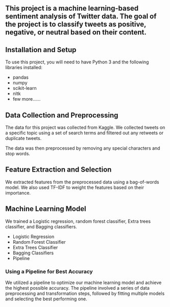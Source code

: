 <h2>This project is a machine learning-based sentiment analysis of Twitter data. The goal of the project is to classify tweets as positive, negative, or neutral based on their content.</h2>

<h2>Installation and Setup</h2>
<p>To use this project, you will need to have Python 3 and the following libraries installed:</p>

<ul>
  <li>pandas</li>
  <li>numpy</li>
  <li>scikit-learn</li>
  <li>nltk</li>
 <li>few more......</li>
</ul>
<h2>Data Collection and Preprocessing</h2>
<p>The data for this project was collected from Kaggle. We collected tweets on a specific topic using a set of search terms and filtered out any retweets or duplicate tweets.</p>

<p>The data was then preprocessed by removing any special characters and stop words.</p>
<h2>Feature Extraction and Selection</h2>
<p>We extracted features from the preprocessed data using a bag-of-words model. We also used TF-IDF to weight the features based on their importance.</p>
<div>
  <div>
  <h2>Machine Learning Model</h2>
  <p>We trained a Logistic regression, random forest classifier, Extra trees classifier, and Bagging classifiers. </p>
  <ul>
    <li>Logistic Regression</li>
    <li>Random Forest Classifier</li>
    <li>Extra Trees Classifier</li>
    <li>Bagging Classifiers</li>
    <li>Pipeline</li>
  </ul>
</div>
<div>
  <h3>Using a Pipeline for Best Accuracy</h3>
  <p>We utilized a pipeline to optimize our machine learning model and achieve the highest possible accuracy. The pipeline involved a series of data preprocessing and transformation steps, followed by fitting multiple models and selecting the best performing one.</p>
</div>



